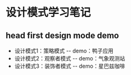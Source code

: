 # 设计模式学习笔记
## head first design mode demo

- 设计模式1：策略模式
 -- demo：鸭子应用
- 设计模式2：观察者模式
 -- demo：气象观测站
- 设计模式3：装饰者模式
 -- demo：星巴兹咖啡

